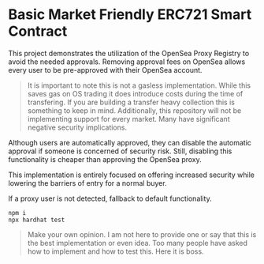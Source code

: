# Basic Market Friendly ERC721 Smart Contract

This project demonstrates the utilization of the OpenSea Proxy Registry to avoid the needed approvals. Removing approval fees on OpenSea allows every user to be pre-approved with their OpenSea account.

> It is important to note this is not a gasless implementation. While this saves gas on OS trading it does introduce costs during the time of transfering. If you are building a transfer heavy collection this is something to keep in mind. Additionally, this repository will not be implementing support for every market. Many have significant negative security implications.

Although users are automatically approved, they can disable the automatic approval if someone is concerned of security risk. Still, disabling this functionality is cheaper than approving the OpenSea proxy.

This implementation is entirely focused on offering increased security while lowering the barriers of entry for a normal buyer.

If a proxy user is not detected, fallback to default functionality.

```shell
npm i
npx hardhat test
```

> Make your own opinion. I am not here to provide one or say that this is the best implementation or even idea. Too many people have asked how to implement and how to test this. Here it is boss.